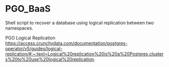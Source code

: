 # PGO_BaaS

Shell script to recover a database using logical replication between two namespaces.

PGO Logical Replication
https://access.crunchydata.com/documentation/postgres-operator/v5/guides/logical-replication/#:~:text=Logical%20replication%20is%20a%20Postgres,clusters%20to%20use%20logical%20replication.
